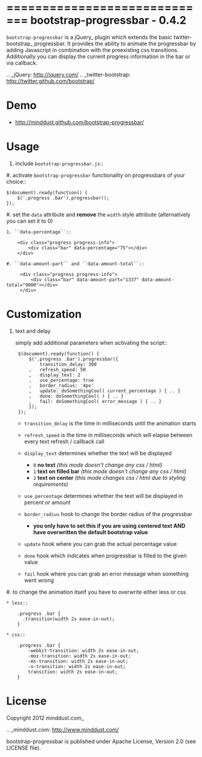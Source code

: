 =============================
bootstrap-progressbar - 0.4.2
=============================

``bootstrap-progressbar`` is a jQuery_ plugin which extends the basic twitter-bootstrap_ progressbar. It provides the ability to animate the progressbar by adding Javascript in combination with the preexisting css transitions. Additionally you can display the current progress information in the bar or via callback.

.. _jQuery: http://jquery.com/
.. _twitter-bootstrap: http://twitter.github.com/bootstrap/

Demo
====

* http://minddust.github.com/bootstrap-progressbar/

Usage
=====

1. include ``bootstrap-progressbar.js``::

    <script type="text/javascript" src="bootstrap-progressbar.js"></script>

#. activate ``bootstrap-progressbar`` functionality on progressbars of your choice::

    $(document).ready(function() {
        $('.progress .bar').progressbar();
    });

#. set the ``data`` attribute and **remove** the ``width`` style attribute (alternatively you can set it to 0)

    1. ``data-percentage``::

        <div class="progress progress-info">
            <div class="bar" data-percentage="75"></div>
        </div>

    #. ``data-amount-part`` and ``data-amount-total``::

         <div class="progress progress-info">
             <div class="bar" data-amount-part="1337" data-amount-total="9000"></div>
         </div>

Customization
=============

1. text and delay

    simply add additional parameters when activating the script::

        $(document).ready(function() {
            $('.progress .bar').progressbar({
                transition_delay: 300
            ,   refresh_speed: 50
            ,   display_text: 2
            ,   use_percentage: true
            ,   border_radius: '4px'
            ,   update: doSomethingCool( current_percentage ) { .. }
            ,   done: doSomethingCool( ) { .. }
            ,   fail: doSomethingCool( error_message ) { .. }
            });
        });

    * ``transition_delay`` is the time in milliseconds until the animation starts
    * ``refresh_speed`` is the time in milliseconds which will elapse between every text refresh / callback call
    * ``display_text`` determines whether the text will be displayed

        * ``0`` **no text** *(this mode doesn't change any css / html)*
        * ``1`` **text on filled bar** *(this mode doesn't change any css / html)*
        * ``2`` **text on center** *(this mode changes css / html due to styling requirements)*
    * ``use_percentage`` determines whether the text will be displayed in percent or amount
    * ``border_radius`` hook to change the border radius of the progressbar

        * **you only have to set this if you are using centered text AND have overwritten the default bootstrap value**
    * ``update`` hook where you can grab the actual percentage value
    * ``done`` hook which indicates when progressbar is filled to the given value
    * ``fail`` hook where you can grab an error message when something went wrong

#. to change the animation itself you have to overwrite either less or css

    * less::

        .progress .bar {
          .transition(width 2s ease-in-out);
        }

    * css::

        .progress .bar {
            -webkit-transition: width 2s ease-in-out;
            -moz-transition: width 2s ease-in-out;
            -ms-transition: width 2s ease-in-out;
            -o-transition: width 2s ease-in-out;
            transition: width 2s ease-in-out;
        }

License
=======

Copyright 2012 minddust.com_

.. _minddust.com: http://www.minddust.com/

bootstrap-progressbar is published under Apache License, Version 2.0 (see LICENSE file).